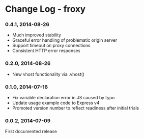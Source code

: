 # Change Log - froxy

### 0.4.1, 2014-08-26
* Much improved stability
* Graceful error handling of problematic origin server
* Support timeout on proxy connections
* Consistent HTTP error responses

### 0.2.0, 2014-08-26
* New vhost functionality via .vhost()

### 0.1.0, 2014-07-16
* Fix variable declaration error in JS caused by typo
* Update usage example code to Express v4
* Promoted version number to reflect readiness after initial trials

### 0.0.2, 2014-07-09
First documented release